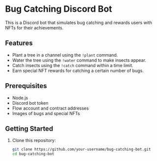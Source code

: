 # Bug Catching Discord Bot

This is a Discord bot that simulates bug catching and rewards users with NFTs for their achievements.

## Features

- Plant a tree in a channel using the `!plant` command.
- Water the tree using the `!water` command to make insects appear.
- Catch insects using the `!catch` command within a time limit.
- Earn special NFT rewards for catching a certain number of bugs.

## Prerequisites

- Node.js
- Discord bot token
- Flow account and contract addresses
- Images of bugs and special NFTs

## Getting Started

1. Clone this repository:

   ```bash
   git clone https://github.com/your-username/bug-catching-bot.git
   cd bug-catching-bot
